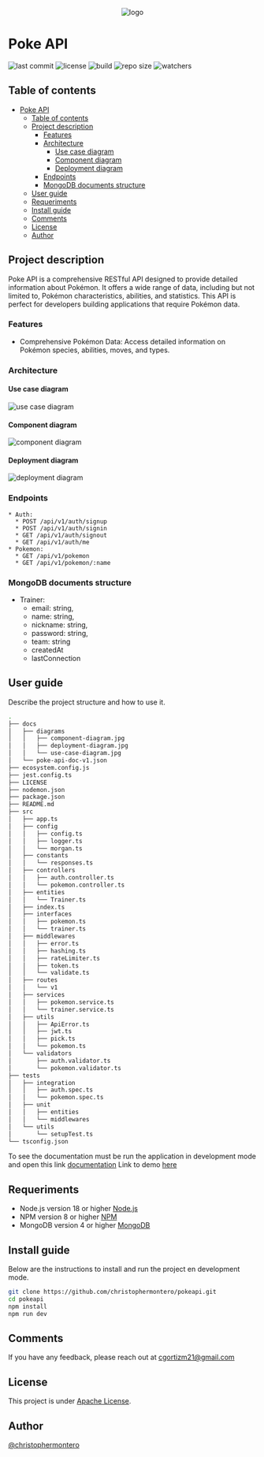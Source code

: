 <p align="center"><img src="./docs/assets/pokelogo.png" alt="logo"></p>

# Poke API

![last commit](https://img.shields.io/github/last-commit/christophermontero/pokeapi)
![license](https://img.shields.io/github/license/christophermontero/pokeapi)
![build](https://img.shields.io/github/actions/workflow/status/christophermontero/pokeapi/pipeline.yml)
![repo size](https://img.shields.io/github/repo-size/christophermontero/pokeapi)
![watchers](https://img.shields.io/github/watchers/christophermontero/pokeapi?style=social)

## Table of contents

- [Poke API](#poke-api)
  - [Table of contents](#table-of-contents)
  - [Project description](#project-description)
    - [Features](#features)
    - [Architecture](#architecture)
      - [Use case diagram](#use-case-diagram)
      - [Component diagram](#component-diagram)
      - [Deployment diagram](#deployment-diagram)
    - [Endpoints](#endpoints)
    - [MongoDB documents structure](#mongodb-documents-structure)
  - [User guide](#user-guide)
  - [Requeriments](#requeriments)
  - [Install guide](#install-guide)
  - [Comments](#comments)
  - [License](#license)
  - [Author](#author)

## Project description

Poke API is a comprehensive RESTful API designed to provide detailed information about Pokémon. It offers a wide range of data, including but not limited to, Pokémon characteristics, abilities, and statistics. This API is perfect for developers building applications that require Pokémon data.

### Features
- Comprehensive Pokémon Data: Access detailed information on Pokémon species, abilities, moves, and types.

### Architecture

#### Use case diagram

![use case diagram](./docs/assets/diagrams/usecase.png)

#### Component diagram

![component diagram](./docs/assets/diagrams/component.png)

#### Deployment diagram

![deployment diagram](./docs/assets/diagrams/deployment.png)

### Endpoints

```
* Auth:
  * POST /api/v1/auth/signup
  * POST /api/v1/auth/signin
  * GET /api/v1/auth/signout
  * GET /api/v1/auth/me
* Pokemon:
  * GET /api/v1/pokemon
  * GET /api/v1/pokemon/:name
```

### MongoDB documents structure

- Trainer:
  - email: string,
  - name: string,
  - nickname: string,
  - password: string,
  - team: string
  - createdAt
  - lastConnection

## User guide

Describe the project structure and how to use it.

```bash
.
├── docs
│   ├── diagrams
│   │   ├── component-diagram.jpg
│   │   ├── deployment-diagram.jpg
│   │   └── use-case-diagram.jpg
│   └── poke-api-doc-v1.json
├── ecosystem.config.js
├── jest.config.ts
├── LICENSE
├── nodemon.json
├── package.json
├── README.md
├── src
│   ├── app.ts
│   ├── config
│   │   ├── config.ts
│   │   ├── logger.ts
│   │   └── morgan.ts
│   ├── constants
│   │   └── responses.ts
│   ├── controllers
│   │   ├── auth.controller.ts
│   │   └── pokemon.controller.ts
│   ├── entities
│   │   └── Trainer.ts
│   ├── index.ts
│   ├── interfaces
│   │   ├── pokemon.ts
│   │   └── trainer.ts
│   ├── middlewares
│   │   ├── error.ts
│   │   ├── hashing.ts
│   │   ├── rateLimiter.ts
│   │   ├── token.ts
│   │   └── validate.ts
│   ├── routes
│   │   └── v1
│   ├── services
│   │   ├── pokemon.service.ts
│   │   └── trainer.service.ts
│   ├── utils
│   │   ├── ApiError.ts
│   │   ├── jwt.ts
│   │   ├── pick.ts
│   │   └── pokemon.ts
│   └── validators
│       ├── auth.validator.ts
│       └── pokemon.validator.ts
├── tests
│   ├── integration
│   │   ├── auth.spec.ts
│   │   └── pokemon.spec.ts
│   ├── unit
│   │   ├── entities
│   │   └── middlewares
│   └── utils
│       └── setupTest.ts
└── tsconfig.json

```

To see the documentation must be run the application in development mode and open this link [documentation](http://localhost:3000/api/v1/docs/)
Link to demo [here](https://awesomepokeapi-ae9d4e3e043d.herokuapp.com/)

## Requeriments

- Node.js version 18 or higher [Node.js](https://nodejs.org/en/)
- NPM version 8 or higher [NPM](https://www.npmjs.com/)
- MongoDB version 4 or higher [MongoDB](https://www.mongodb.com/)

## Install guide

Below are the instructions to install and run the project en development mode.

```bash
git clone https://github.com/christophermontero/pokeapi.git
cd pokeapi
npm install
npm run dev
```

## Comments

If you have any feedback, please reach out at cgortizm21@gmail.com

## License

This project is under [Apache License](https://www.apache.org/licenses/LICENSE-2.0).

## Author

[@christophermontero](https://github.com/christophermontero)
